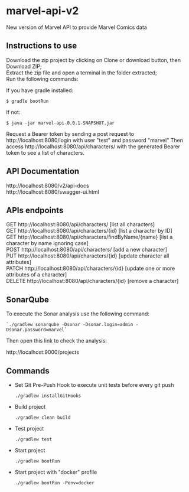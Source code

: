 # marvel-api-v2

New version of Marvel API to provide Marvel Comics data

## Instructions to use

Download the zip project by clicking on Clone or download button, then Download ZIP;  
Extract the zip file and open a terminal in the folder extracted;  
Run the following commands:

If you have gradle installed:

```
$ gradle bootRun
```

If not:

```
$ java -jar marvel-api-0.0.1-SNAPSHOT.jar
```

Request a Bearer token by sending a post request to http://localhost:8080/login with user "test" and password "marvel"
Then access http://localhost:8080/api/characters/ with the generated Bearer token to see a list of characters.

## API Documentation

http://localhost:8080/v2/api-docs  
http://localhost:8080/swagger-ui.html

## APIs endpoints

GET http://localhost:8080/api/characters/ [list all characters]  
GET http://localhost:8080/api/characters/{id} [list a character by ID]  
GET http://localhost:8080/api/characters/findByName/{name} [list a character by name ignoring case]  
POST http://localhost:8080/api/characters/ [add a new character]  
PUT http://localhost:8080/api/characters/{id} [update character all attributes]  
PATCH http://localhost:8080/api/characters/{id} [update one or more attributes of a character]  
DELETE http://localhost:8080/api/characters/{id} [remove a character]

## SonarQube

To execute the Sonar analysis use the following command:

	`./gradlew sonarqube -Dsonar -Dsonar.login=admin -Dsonar.password=marvel`

Then open this link to check the analysis:

http://localhost:9000/projects

## Commands

- Set Git Pre-Push Hook to execute unit tests before every git push

  `./gradlew installGitHooks`

- Build project

  `./gradlew clean build`

- Test project

  `./gradlew test`

- Start project

  `./gradlew bootRun`

- Start project with "docker" profile

  `./gradlew bootRun -Penv=docker`
